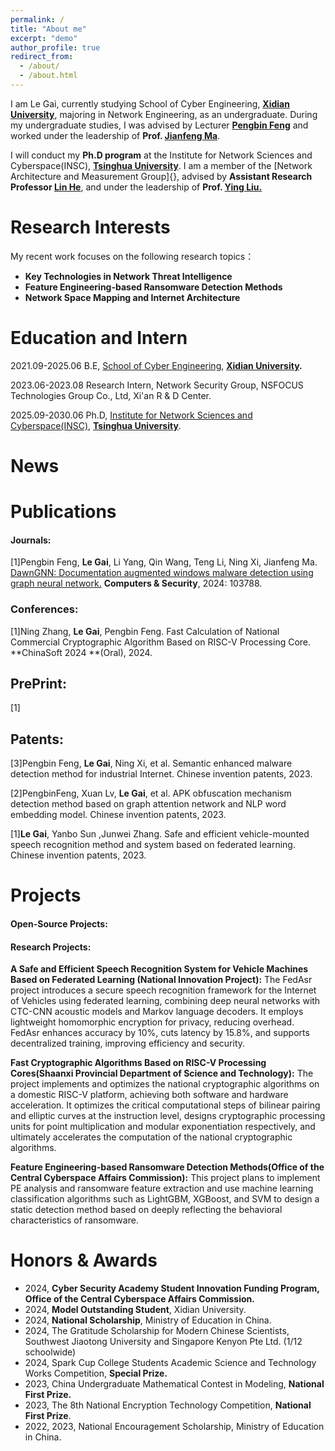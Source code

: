 ```yaml
---
permalink: /
title: "About me"
excerpt: "demo"
author_profile: true
redirect_from: 
  - /about/
  - /about.html
---
```

I am Le Gai, currently studying School of Cyber Engineering, **[Xidian University](https://www.xidian.edu.cn/)**, majoring in Network Engineering, as an undergraduate. During my undergraduate studies, I was advised by Lecturer **[Pengbin Feng](https://faculty.xidian.edu.cn/FPB/zh_CN/index/409846/list/index.htm)** and worked under the leadership of **Prof. [Jianfeng Ma](https://faculty.xidian.edu.cn/MJF2/zh_CN/index.htm)**.

I will conduct my **Ph.D program** at the Institute for Network Sciences and Cyberspace(INSC), **[Tsinghua University](https://www.tsinghua.edu.cn/)**. I am a member of the [Network Architecture and Measurement Group]{}, advised by **Assistant Research Professor [Lin He](https://helinhl.github.io/)**, and under the leadership of  **Prof. [Ying Liu.](https://www.insc.tsinghua.edu.cn/info/1157/2456.htm)**

# Research Interests

My recent work focuses on the following research topics：

- **Key Technologies in Network Threat Intelligence**
- **Feature Engineering-based Ransomware Detection Methods**
- **Network Space Mapping and Internet Architecture**

# Education and Intern

2021.09-2025.06	B.E, [School of Cyber Engineering](https://ce.xidian.edu.cn/), **[Xidian University](https://www.xidian.edu.cn/).**

2023.06-2023.08	Research Intern, Network Security Group, NSFOCUS Technologies Group Co., Ltd, Xi'an R & D Center.

2025.09-2030.06	Ph.D, [Institute for Network Sciences and Cyberspace(INSC)](https://www.insc.tsinghua.edu.cn/), **[Tsinghua University](https://www.tsinghua.edu.cn/)**.

# News





# Publications

#### **Journals**: 

[1]Pengbin Feng, **Le Gai**, Li Yang, Qin Wang, Teng Li, Ning Xi, Jianfeng Ma. 
[DawnGNN: Documentation augmented windows malware detection using graph neural network.](https://www.sciencedirect.com/science/article/abs/pii/S0167404824000890)
**Computers & Security**, 2024: 103788.

### **Conferences**: 

[1]Ning Zhang, **Le Gai**, Pengbin Feng.
Fast Calculation of National Commercial Cryptographic Algorithm Based on RISC-V Processing Core.
**ChinaSoft 2024 **(Oral),  2024.

## **PrePrint**: 

[1]

## **Patents**: 

[3]Pengbin Feng, **Le Gai**, Ning Xi, et al. Semantic enhanced malware detection method for industrial Internet. Chinese invention patents, 2023.

[2]PengbinFeng, Xuan Lv, **Le Gai**, et al. APK obfuscation mechanism detection method based on graph attention network and NLP word embedding model.  Chinese invention patents, 2023.

[1]**Le Gai**, Yanbo Sun ,Junwei  Zhang. Safe and efficient vehicle-mounted speech recognition method and system based on federated learning. Chinese invention patents, 2023.



# Projects

#### **Open-Source Projects**: 



#### **Research Projects**: 

**A Safe and Efficient Speech Recognition System for Vehicle Machines Based on Federated Learning (National Innovation Project):** The FedAsr project introduces a secure speech recognition framework for the Internet of Vehicles using federated learning, combining deep neural  networks with CTC-CNN acoustic models and Markov language decoders. It  employs lightweight homomorphic encryption for privacy, reducing  overhead. FedAsr enhances accuracy by 10%, cuts latency by 15.8%, and  supports decentralized training, improving efficiency and security.

**Fast Cryptographic Algorithms Based on RISC-V Processing Cores(Shaanxi Provincial Department of Science and Technology):** The project implements and optimizes the national cryptographic algorithms  on a domestic RISC-V platform, achieving both software and hardware  acceleration. It optimizes the critical computational steps of bilinear  pairing and elliptic curves at the instruction level, designs  cryptographic processing units for point multiplication and modular  exponentiation respectively, and ultimately accelerates the computation  of the national cryptographic algorithms.

**Feature Engineering-based Ransomware Detection Methods(Office of the Central Cyberspace Affairs Commission):** This project plans to implement PE analysis and ransomware feature extraction and use machine learning classification algorithms such as LightGBM, XGBoost, and SVM to design a static detection method based on deeply reflecting the behavioral characteristics of ransomware. 

# Honors & Awards

- 2024, **Cyber Security Academy Student Innovation Funding Program, Office of the Central Cyberspace Affairs Commission.**
- 2024, **Model Outstanding Student**, Xidian University.
- 2024, **National Scholarship**, Ministry of Education in China.
- 2024, The Gratitude Scholarship for Modern Chinese Scientists, Southwest Jiaotong University and Singapore Kenyon Pte Ltd. (1/12 schoolwide)
- 2024,  Spark Cup College Students Academic Science and Technology Works Competition, **Special Prize.**
- 2023, China Undergraduate Mathematical Contest in Modeling, **National First Prize.**
- 2023, The 8th National Encryption Technology Competition, **National First Prize**.
- 2022, 2023, National Encouragement Scholarship, Ministry of Education in China.
